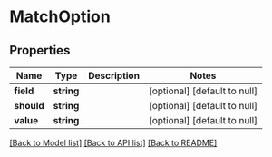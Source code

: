 # MatchOption

## Properties
Name | Type | Description | Notes
------------ | ------------- | ------------- | -------------
**field** | **string** |  | [optional] [default to null]
**should** | **string** |  | [optional] [default to null]
**value** | **string** |  | [optional] [default to null]

[[Back to Model list]](../README.md#documentation-for-models) [[Back to API list]](../README.md#documentation-for-api-endpoints) [[Back to README]](../README.md)


